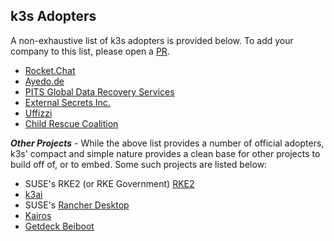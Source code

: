 ## k3s Adopters

A non-exhaustive list of k3s adopters is provided below.  To add your company to this list, please open a [PR](https://github.com/k3s-io/k3s/pulls).

- [Rocket.Chat](https://rocket.chat)
- [Ayedo.de](https://ayedo.de/)
- [PITS Global Data Recovery Services](https://www.pitsdatarecovery.net/)
- [External Secrets Inc.](https://externalsecrets.com)
- [Uffizzi](https://www.uffizzi.com/)
- [Child Rescue Coalition](https://www.childrescuecoalition.org)

**_Other Projects_** - While the above list provides a number of official adopters, k3s' compact and simple nature provides a clean base for other projects to build off of, or to embed.  Some such projects are listed below:
 - SUSE's RKE2 (or RKE Government) [RKE2](https://github.com/rancher/rke2/)
 - [k3ai](https://k3ai.github.io/)
 - SUSE's [Rancher Desktop](https://rancherdesktop.io/)
 - [Kairos](https://kairos.io)
 - [Getdeck Beiboot](https://github.com/Getdeck/beiboot)
